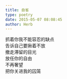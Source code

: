 ```yaml
---  
title: 自省  
type: poetry  
date: 2015-05-07 08:08:45  
author: Herb    
---  
```

抓着你我不能容忍的缺点  
告诉自己要揪着不放  
撤走滞留的目光  
放任你的自由  
不再奢望  
把你关进我的囚笼
